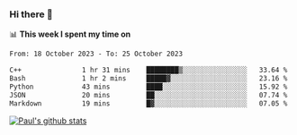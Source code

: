 ### Hi there 👋

📊 **This week I spent my time on**
<!--START_SECTION:waka-->

```txt
From: 18 October 2023 - To: 25 October 2023

C++               1 hr 31 mins    ████████▒░░░░░░░░░░░░░░░░   33.64 %
Bash              1 hr 2 mins     █████▓░░░░░░░░░░░░░░░░░░░   23.16 %
Python            43 mins         ████░░░░░░░░░░░░░░░░░░░░░   15.92 %
JSON              20 mins         ██░░░░░░░░░░░░░░░░░░░░░░░   07.74 %
Markdown          19 mins         █▓░░░░░░░░░░░░░░░░░░░░░░░   07.05 %
```

<!--END_SECTION:waka-->


[![Paul's github stats](https://github-readme-stats.vercel.app/api?username=mickeyouyou&theme=dracula&show_icons=true)](https://github.com/anuraghazra/github-readme-stats)
